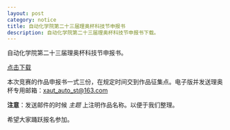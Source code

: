 ```yaml
---
layout: post
category: notice
title: 自动化学院第二十三届理奥杯科技节申报书
description: 自动化学院第二十三届理奥杯科技节申报书下载。
---
```

自动化学院第二十三届理奥杯科技节申报书。

[点击下载](/download/sbs.rar)

本次竞赛的作品申报书一式三份，在规定时间交到作品征集点。电子版并发送理奥杯专用邮箱：xaut_auto_st@163.com 

**注意**：发送邮件的时候 *主题* 上注明作品名称。以便于我们整理。

希望大家踊跃报名参加。